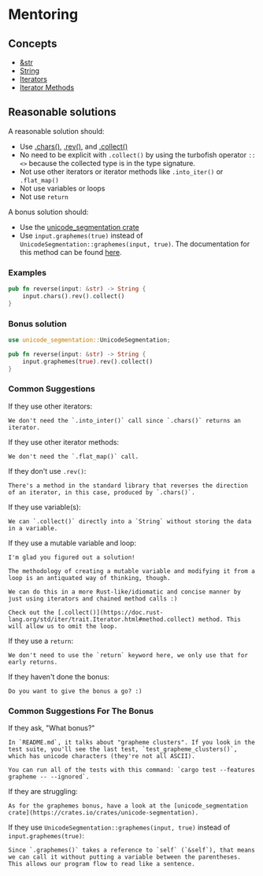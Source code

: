 # Mentoring

## Concepts

- [&str](https://doc.rust-lang.org/std/primitive.str.html)
- [String](https://doc.rust-lang.org/std/string/struct.String.html)
- [Iterators](https://doc.rust-lang.org/std/iter/trait.Iterator.html)
- [Iterator Methods](https://doc.rust-lang.org/std/iter/trait.Iterator.html#provided-methods)

## Reasonable solutions

A reasonable solution should:

- Use [.chars()](https://doc.rust-lang.org/std/primitive.str.html#method.chars),
[.rev()](https://doc.rust-lang.org/std/iter/trait.Iterator.html#method.rev), and
[.collect()](https://doc.rust-lang.org/std/iter/trait.Iterator.html#method.collect)
- No need to be explicit with `.collect()` by using the turbofish operator `::<>` because the collected type is in the type signature.
- Not use other iterators or iterator methods like `.into_iter()` or
`.flat_map()`
- Not use variables or loops
- Not use `return`

A bonus solution should:

- Use the [unicode_segmentation crate](https://unicode-rs.github.io/unicode-segmentation/unicode_segmentation/index.html)
- Use `input.graphemes(true)` instead of
`UnicodeSegmentation::graphemes(input, true)`.
The documentation for this method can be found [here](https://unicode-rs.github.io/unicode-segmentation/unicode_segmentation/trait.UnicodeSegmentation.html#tymethod.graphemes).

### Examples

```rust
pub fn reverse(input: &str) -> String {
    input.chars().rev().collect()
}
```

### Bonus solution

```rust
use unicode_segmentation::UnicodeSegmentation;

pub fn reverse(input: &str) -> String {
    input.graphemes(true).rev().collect()
}
```

### Common Suggestions

If they use other iterators:
```
We don't need the `.into_inter()` call since `.chars()` returns an iterator.
```

If they use other iterator methods:
```
We don't need the `.flat_map()` call.
```

If they don't use `.rev()`:
```
There's a method in the standard library that reverses the direction of an iterator, in this case, produced by `.chars()`.
```

If they use variable(s):
```
We can `.collect()` directly into a `String` without storing the data in a variable.
```

If they use a mutable variable and loop:
```
I'm glad you figured out a solution!

The methodology of creating a mutable variable and modifying it from a loop is an antiquated way of thinking, though.

We can do this in a more Rust-like/idiomatic and concise manner by just using iterators and chained method calls :)

Check out the [.collect()](https://doc.rust-lang.org/std/iter/trait.Iterator.html#method.collect) method. This will allow us to omit the loop.
```

If they use a `return`:
```
We don't need to use the `return` keyword here, we only use that for early returns.
```

If they haven't done the bonus:

```
Do you want to give the bonus a go? :)
```

### Common Suggestions For The Bonus

If they ask, "What bonus?"
```
In `README.md`, it talks about "grapheme clusters". If you look in the test suite, you'll see the last test, `test_grapheme_clusters()`, which has unicode characters (they're not all ASCII).

You can run all of the tests with this command: `cargo test --features grapheme -- --ignored`.
```

If they are struggling:
```
As for the graphemes bonus, have a look at the [unicode_segmentation crate](https://crates.io/crates/unicode-segmentation).
```

If they use `UnicodeSegmentation::graphemes(input, true)` instead of `input.graphemes(true)`:

```
Since `.graphemes()` takes a reference to `self` (`&self`), that means we can call it without putting a variable between the parentheses. This allows our program flow to read like a sentence.
```
